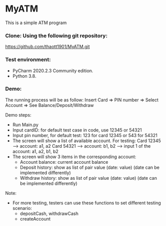 # MyATM

This is a simple ATM program

### Clone: Using the following git repository:

https://github.com/thaott1901/MyATM.git

### Test environment:

-  PyCharm 2020.2.3 Community edition.
-  Python 3.8.

### Demo:
The running process will be as follow:
Insert Card => PIN number => Select Account => See Balance/Deposit/Withdraw

Demo steps:
- Run Main.py
- Input cardID: for default test case in code, use 12345 or 54321
- Input pin number, for default test: 123 for card 12345 or 543 for 54321
- The screen will show a list of available account. For testing:
    Card 12345 --> account: a1, a2
    Card 54321 --> account: b1, b2
    --> input 1 of the account: a1, a2, b1, b2
- The screen will show 3 items in the corresponding account:
    + Account balance: current account balance
    + Deposit history: show as list of pair value (date: value) (date can be implemented differently)
    + Withdraw history: show as list of pair value (date: value) (date can be implemented differently)

Note: 
- For more testing, testers can use these functions to set different testing scenario:
    + depositCash, withdrawCash
    + createAccount

